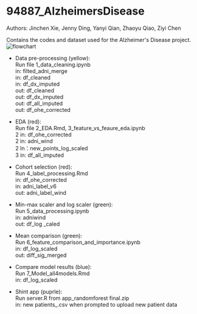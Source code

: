 # 94887_AlzheimersDisease
Authors: Jinchen Xie, Jenny Ding, Yanyi Qian, Zhaoyu Qiao, Ziyi Chen
 
Contains the codes and dataset used for the Alzheimer's Disease project.
![flowchart](https://user-images.githubusercontent.com/55336627/118058703-d06b7b00-b35c-11eb-9a70-0a5430a23227.png)

- Data pre-processing (yellow):  
Run file 1_data_cleaning.ipynb  
in: filted_adni_merge  
in: df_cleaned  
in: df_dx_imputed  
out: df_cleaned  
out: df_dx_imputed  
out: df_all_imputed  
out: df_ohe_corrected  

- EDA (red):  
Run file 2_EDA.Rmd, 3_feature_vs_feaure_eda.ipynb  
2 in: df_ohe_corrected  
2 in: adni_wind  
2 In：new_points_log_scaled  
3 in: df_all_imputed  

- Cohort selection (red):  
Run 4_label_processing.Rmd  
in: df_ohe_corrected  
in: adni_label_v6  
out: adni_label_wind  
  
- Min-max scaler and log scaler  (green):  
Run 5_data_processing.ipynb   
in: adniwind  
out: df_log _caled  

- Mean comparison (green):  
Run 6_feature_comparison_and_importance.ipynb  
in: df_log_scaled  
out: diff_sig_merged  

- Compare model results (blue):  
Run 7_Model_all4models.Rmd  
in: df_log_scaled  

- Shint app (puprle):  
Run server.R from app_randomforest final.zip  
in: new patients_.csv when prompted to upload new patient data  
